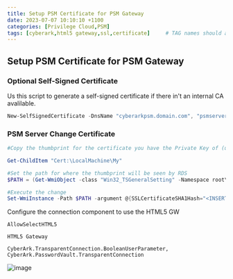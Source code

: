 ```yaml
---
title: Setup PSM Certificate for PSM Gateway
date: 2023-07-07 10:10:10 +1100
categories: [Privilege Cloud,PSM]
tags: [cyberark,html5 gateway,ssl,certificate]     # TAG names should always be lowercase
---
```


## Setup PSM Certificate for PSM Gateway

### Optional Self-Signed Certificate

Us this script to generate a self-signed certificate if there in't an internal CA avalilable.
``` powershell
New-SelfSignedCertificate -DnsName "cyberarkpsm.domain.com", "psmserver1.domain.com", "psmserver2.domain.com" -NotAfter (Get-Date).AddYears(3) -TextExtension @("2.5.29.37={text}1.3.6.1.5.5.7.3.1") -KeyLength 4096 -KeyExportPolicy Exportable -CertStoreLocation "cert:\LocalMachine\My"
```

### PSM Server Change Certificate

``` powershell
#Copy the thumbprint for the certificate you have the Private Key of (usually the personal certificate of the machine unless the customer followed your instructions to build the CA from scratch)

Get-ChildItem "Cert:\LocalMachine\My"

#Set the path for where the thumbprint will be seen by RDS
$PATH = (Get-WmiObject -class "Win32_TSGeneralSetting" -Namespace root\cimv2\terminalservices)

#Execute the change
Set-WmiInstance -Path $PATH -argument @{SSLCertificateSHA1Hash="<INSERT-Thumbprint-HERE>"}

```

Configure the connection component to use the HTML5 GW

```
AllowSelectHTML5

HTML5 Gateway

CyberArk.TransparentConnection.BooleanUserParameter, CyberArk.PasswordVault.TransparentConnection
```

![image](https://user-images.githubusercontent.com/65890052/227809357-6edddc17-ae9f-4ed3-8a47-ae427045e556.png)

